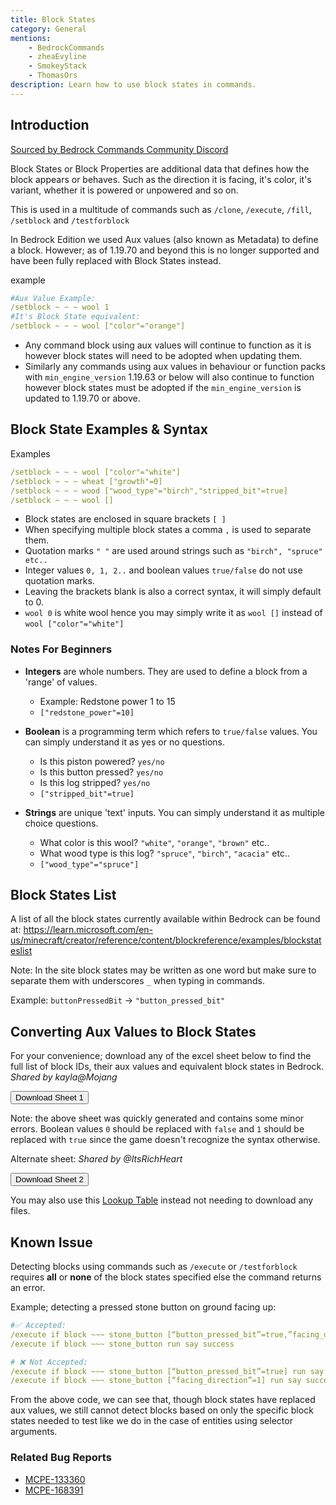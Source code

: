 ```yaml
---
title: Block States
category: General
mentions:
    - BedrockCommands
    - zheaEvyline
    - SmokeyStack
    - ThomasOrs
description: Learn how to use block states in commands.
---
```


## Introduction

[Sourced by Bedrock Commands Community Discord](https://discord.gg/SYstTYx5G5)

Block States or Block Properties are additional data that defines how the block appears or behaves. Such as the direction it is facing, it's color, it's variant, whether it is powered or unpowered and so on.

This is used in a multitude of commands such as `/clone`, `/execute`, `/fill`, `/setblock` and `/testforblock`

In Bedrock Edition we used Aux values (also known as Metadata) to define a block. However; as of 1.19.70 and beyond this is no longer supported and have been fully replaced with Block States instead.

<CodeHeader>example</CodeHeader>

```yaml
#Aux Value Example:
/setblock ~ ~ ~ wool 1
#It's Block State equivalent:
/setblock ~ ~ ~ wool ["color"="orange"]
```

-   Any command block using aux values will continue to function as it is however block states will need to be adopted when updating them.
-   Similarly any commands using aux values in behaviour or function packs with `min_engine_version` 1.19.63 or below will also continue to function however block states must be adopted if the `min_engine_version` is updated to 1.19.70 or above.

## Block State Examples & Syntax

<CodeHeader>Examples</CodeHeader>

```yaml
/setblock ~ ~ ~ wool ["color"="white"]
/setblock ~ ~ ~ wheat ["growth"=0]
/setblock ~ ~ ~ wood ["wood_type"="birch","stripped_bit"=true]
/setblock ~ ~ ~ wool []
```

-   Block states are enclosed in square brackets `[ ]`
-   When specifying multiple block states a comma `,` is used to separate them.
-   Quotation marks `" "` are used around strings such as `"birch", "spruce" etc..`
-   Integer values `0, 1, 2..` and boolean values `true/false` do not use quotation marks.
-   Leaving the brackets blank is also a correct syntax, it will simply default to 0.
-   `wool 0` is white wool hence you may simply write it as `wool []` instead of `wool ["color"="white"]`

### Notes For Beginners

-   **Integers** are whole numbers. They are used to define a block from a 'range' of values.

    -   Example: Redstone power 1 to 15
    -   `["redstone_power"=10]`

-   **Boolean** is a programming term which refers to `true/false` values. You can simply understand it as yes or no questions.

    -   Is this piston powered? `yes/no`
    -   Is this button pressed? `yes/no`
    -   Is this log stripped? `yes/no`
    -   `["stripped_bit"=true]`

-   **Strings** are unique 'text' inputs. You can simply understand it as multiple choice questions.
    -   What color is this wool? `"white"`, `"orange"`, `"brown"` etc..
    -   What wood type is this log? `"spruce"`, `"birch"`, `"acacia"` etc..
    -   `["wood_type"="spruce"]`

## Block States List

A list of all the block states currently available within Bedrock can be found at:
https://learn.microsoft.com/en-us/minecraft/creator/reference/content/blockreference/examples/blockstateslist

Note: In the site block states may be written as one word but make sure to separate them with underscores `_` when typing in commands.

Example: `buttonPressedBit` → `"button_pressed_bit"`

## Converting Aux Values to Block States

For your convenience; download any of the excel sheet below to find the full list of block IDs, their aux values and equivalent block states in Bedrock. _Shared by kayla@Mojang_

<Button link="https://github.com/BedrockCommands/bedrockcommands.github.io/files/10987839/Aux-Value_to_Block-States_Map.xlsx">
    Download Sheet 1
</Button>

Note: the above sheet was quickly generated and contains some minor errors. Boolean values `0` should be replaced with `false` and `1` should be replaced with `true` since the game doesn't recognize the syntax otherwise.

Alternate sheet: _Shared by @ItsRichHeart_

<Button link="https://github.com/BedrockCommands/bedrockcommands.github.io/files/11069804/All.Block-Item.List.Bedrock.pdf">
    Download Sheet 2
</Button>

You may also use this [Lookup Table](https://auxval-to-blockstates.netlify.app/) instead not needing to download any files.

## Known Issue

Detecting blocks using commands such as `/execute` or `/testforblock` requires **all** or **none** of the block states specified else the command returns an error.

Example; detecting a pressed stone button on ground facing up:

<CodeHeader></CodeHeader>

```yaml
#✅ Accepted:
/execute if block ~~~ stone_button [“button_pressed_bit”=true,”facing_direction”=1] run say success
/execute if block ~~~ stone_button run say success

# ❌ Not Accepted:
/execute if block ~~~ stone_button [“button_pressed_bit”=true] run say success
/execute if block ~~~ stone_button [“facing_direction”=1] run say success
```

From the above code, we can see that, though block states have replaced aux values, we still cannot detect blocks based on only the specific block states needed to test like we do in the case of entities using selector arguments.

### Related Bug Reports

-   [MCPE-133360](https://bugs.mojang.com/browse/MCPE-133360)
-   [MCPE-168391](https://bugs.mojang.com/browse/MCPE-168391)
